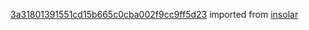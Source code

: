 [3a31801391551cd15b665c0cba002f9cc9ff5d23](https://github.com/insolar/insolar/commit/3a31801391551cd15b665c0cba002f9cc9ff5d23) imported from [insolar](https://github.com/insolar/insolar)
